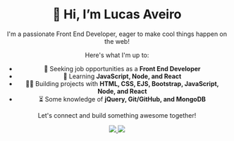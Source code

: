 <div style="text-align:center">
  <h1>👋 Hi, I’m Lucas Aveiro</h1>
  <p>I'm a passionate Front End Developer, eager to make cool things happen on the web!</p>
  <p>Here's what I'm up to:</p>
  <ul>
    <li>👀 Seeking job opportunities as a <strong>Front End Developer</strong></li>
    <li>🌱 Learning <strong>JavaScript, Node, and React</strong></li>
    <li>👨‍💻 Building projects with <strong>HTML, CSS, EJS, Bootstrap, JavaScript, Node, and React</strong></li>
    <li>⏳ Some knowledge of <strong>jQuery, Git/GitHub, and MongoDB</strong></li>
  </ul>
  <p>Let's connect and build something awesome together!</p>
  <div>
    <a href="https://www.instagram.com/eng.aveiro/" target="_blank">
      <img src="https://img.icons8.com/fluency/48/000000/instagram-new.png"/>
    </a>
    <a href="https://www.linkedin.com/in/lucas-aveiro-8b061897/" target="_blank">
      <img src="https://img.icons8.com/color/48/000000/linkedin.png"/>
    </a>
  </div>
</div>



<!---
lucasaveiro/lucasaveiro is a ✨ special ✨ repository because its `README.md` (this file) appears on your GitHub profile.
You can click the Preview link to take a look at your changes.
--->
